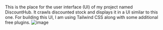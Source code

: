 This is the place for the user interface (UI) of my project named DiscountHub. It crawls discounted stock and displays it in a UI similar to this one. For building this UI, I am using Tailwind CSS along with some additional free plugins.
![image](https://github.com/ci30/DiscountHub/assets/12832699/e8ee0b74-901d-4e6b-848f-9a43b8065abc)
